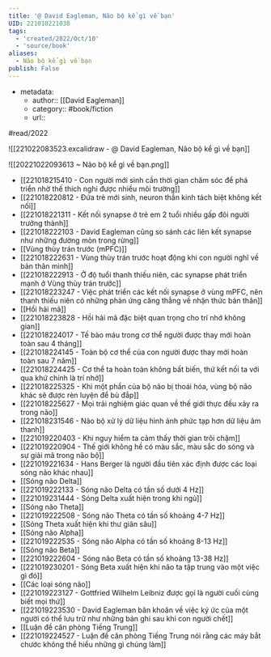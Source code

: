 ```yaml
---
title: '@ David Eagleman, Não bộ kể gì về bạn'
UID: 221010221038
tags:
  - 'created/2022/Oct/10'
  - 'source/book'
aliases:
  - Não bộ kể gì về bạn
publish: False
---
```

- metadata:
	- author:: [[David Eagleman]]
	- category:: #book/fiction
	- url:: 

#read/2022 

![[221022083523.excalidraw - @ David Eagleman, Não bộ kể gì về bạn]]

![[20221022093613 ~ Não bộ kể gì về bạn.png]]

- [[221018215410 - Con người mới sinh cần thời gian chăm sóc để phá triển nhờ thế thích nghi được nhiều môi trường]]
- [[221018220812 - Đứa trẻ mới sinh, neuron thần kinh tách biệt không kết nối]]
- [[221018221311 - Kết nối synapse ở trẻ em 2 tuổi nhiều gấp đôi người trưởng thành]]
- [[221018222103 - David Eagleman cũng so sánh các liên kết synapse như những đường mòn trong rừng]]
- [[Vùng thùy trán trước (mPFC)]]
- [[221018222631 - Vùng thùy trán trước hoạt động khi con người nghĩ về bản thân mình]]
- [[221018222913 - Ở độ tuổi thanh thiếu niên, các synapse phát triển mạnh ở Vùng thùy trán trước]]
- [[221018223247 - Việc phát triển các kết nối synapse ở vùng mPFC, nên thanh thiếu niên có những phản ứng căng thẳng về nhận thức bản thân]]
- [[Hồi hải mã]]
- [[221018223828 - Hồi hải mã đặc biệt quan trọng cho trí nhớ không gian]]
- [[221018224017 - Tế bào máu trong cơ thể người được thay mới hoàn toàn sau 4 tháng]]
- [[221018224145 - Toàn bộ cơ thể của con người được thay mới hoàn toàn sau 7 năm]]
- [[221018224425 - Cơ thể ta hoàn toàn không bất biến, thứ kết nối ta với qua khứ chính là trí nhớ]]
- [[221018225325 - Khi một phần của bộ não bị thoái hóa, vùng bộ não khác sẽ được rèn luyện để bù đắp]]
- [[221018225627 - Mọi trải nghiệm giác quan về thế giới thực đều xảy ra trong não]]
- [[221018231546 - Não bộ xử lý dữ liệu hình ảnh phức tạp hơn dữ liệu âm thanh]]
- [[221019220403 - Khi nguy hiểm ta cảm thấy thời gian trôi chậm]]
- [[221019220904 - Thế giới không hề có màu sắc, màu sắc do sóng và sự giải mã trong não bộ]]
- [[221019221634 - Hans Berger là người đầu tiên xác định được các loại sóng não khác nhau]]
- [[Sóng não Delta]]
- [[221019222133 - Sóng não Delta có tần số dưới 4 Hz]]
- [[221019231444 - Sóng Delta xuất hiện trong khi ngủ]]
- [[Sóng não Theta]]
- [[221019222508 - Sóng não Theta có tần số khoảng 4-7 Hz]]
- [[Sóng Theta xuất hiện khi thư giãn sâu]]
- [[Sóng não Alpha]]
- [[221019222535 - Sóng não Alpha có tần số khoảng 8-13 Hz]]
- [[Sóng não Beta]]
- [[221019222604 - Sóng não Beta có tần số khoảng 13-38 Hz]]
- [[221019230201 - Sóng Beta xuất hiện khi não ta tập trung vào một việc gì đó]]
- [[Các loại sóng não]]
- [[221019223127 - Gottfried Wilhelm Leibniz được gọi là người cuối cùng biết mọi thứ]]
- [[221019223530 - David Eagleman băn khoăn về việc ký ức của một người có thể lưu trữ như những bản ghi sau khi con người chết]]
- [[Luận đề căn phòng Tiếng Trung]]
- [[221019224527 - Luận đề căn phòng Tiếng Trung nói rằng các máy bắt chước không thể hiểu những gì chúng làm]]